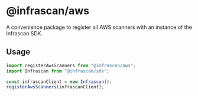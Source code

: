 # @infrascan/aws

A convenience package to register all AWS scanners with an instance of the Infrascan SDK.

## Usage

```js
import registerAwsScanners from "@infrascan/aws";
import Infrascan from "@infrascan/sdk";

const infrascanClient = new Infrascan();
registerAwsScanners(infrascanClient);
```
